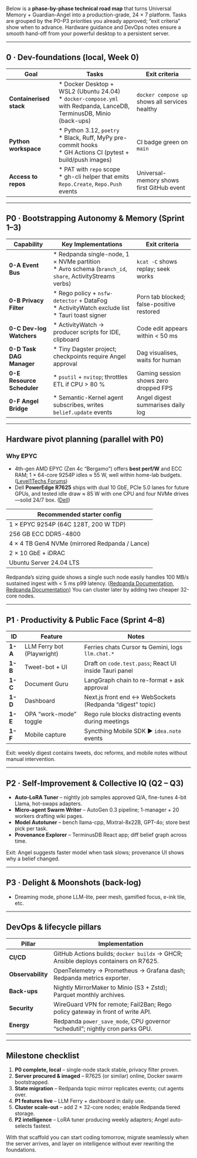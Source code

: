 Below is a **phase-by-phase technical road map** that turns Universal Memory + Guardian-Angel into a production-grade, 24 × 7 platform.  Tasks are grouped by the P0–P3 priorities you already approved; “exit criteria” show when to advance.  Hardware guidance and DevOps notes ensure a smooth hand-off from your powerful desktop to a persistent server.

---

## 0 · Dev-foundations (local, Week 0)

| Goal                    | Tasks                                                                                                                   | Exit criteria                                  |
| ----------------------- | ----------------------------------------------------------------------------------------------------------------------- | ---------------------------------------------- |
| **Containerised stack** | \* Docker Desktop + WSL2 (Ubuntu 24.04)<br>\* `docker-compose.yml` with Redpanda, LanceDB, TerminusDB, Minio (back-ups) | `docker compose up` shows all services healthy |
| **Python workspace**    | \* Python 3.12, `poetry` <br>\* Black, Ruff, MyPy pre-commit hooks<br>\* GH Actions CI (pytest + build/push images)     | CI badge green on `main`                       |
| **Access to repos**     | \* PAT with `repo` scope<br>\* gh-cli helper that emits `Repo.Create`, `Repo.Push` events                               | Universal-memory shows first GitHub event      |

---

## P0 · Bootstrapping Autonomy & Memory (Sprint 1–3)

| Capability                 | Key Implementations                                                                                         | Exit criteria                             |
| -------------------------- | ----------------------------------------------------------------------------------------------------------- | ----------------------------------------- |
| **0-A Event Bus**          | \* Redpanda single-node, 1 × NVMe partition<br>\* Avro schema (`branch_id`, `share`, ActivityStreams verbs) | `kcat -C` shows replay; seek works        |
| **0-B Privacy Filter**     | \* Rego policy + `nsfw-detector` + DataFog<br>\* ActivityWatch exclude list<br>\* Tauri toast signer        | Porn tab blocked; false-positive restored |
| **0-C Dev-log Watchers**   | \* ActivityWatch → producer scripts for IDE, clipboard                                                      | Code edit appears within < 50 ms          |
| **0-D Task DAG Manager**   | \* Tiny Dagster project; checkpoints require Angel approval                                                 | Dag visualises, waits for human           |
| **0-E Resource Scheduler** | \* `psutil` + `nvitop`; throttles ETL if CPU > 80 %                                                         | Gaming session shows zero dropped FPS     |
| **0-F Angel Bridge**       | \* Semantic-Kernel agent subscribes, writes `belief.update` events                                          | Angel digest summarises daily log         |

---

## Hardware pivot planning (parallel with P0)

### Why EPYC

* 4th-gen AMD EPYC (Zen 4c “Bergamo”) offers **best perf/W** and ECC RAM; 1 × 64-core 9254P idles ≈ 55 W, well within home-lab budgets. ([Level1Techs Forums][1])
* Dell **PowerEdge R7625** ships with dual 10 GbE, PCIe 5.0 lanes for future GPUs, and tested idle draw ≈ 85 W with one CPU and four NVMe drives—solid 24/7 box. ([Dell][2])

| Recommended starter config                     |
| ---------------------------------------------- |
| 1 × EPYC 9254P (64C 128T, 200 W TDP)           |
| 256 GB ECC DDR5-4800                           |
| 4 × 4 TB Gen4 NVMe (mirrored Redpanda / Lance) |
| 2 × 10 GbE + iDRAC                             |
| Ubuntu Server 24.04 LTS                        |

Redpanda’s sizing guide shows a single such node easily handles 100 MB/s sustained ingest with < 5 ms p99 latency. ([Redpanda Documentation][3], [Redpanda Documentation][4])  You can cluster later by adding two cheaper 32-core nodes.

---

## P1 · Productivity & Public Face (Sprint 4–8)

| ID      | Feature                    | Notes                                                    |
| ------- | -------------------------- | -------------------------------------------------------- |
| **1-A** | LLM Ferry bot (Playwright) | Ferries chats Cursor ⇆ Gemini, logs `llm.chat.*`         |
| **1-B** | Tweet-bot + UI             | Draft on `code.test.pass`; React UI inside Tauri panel   |
| **1-C** | Document Guru              | LangGraph chain to re-format + ask approval              |
| **1-D** | Dashboard                  | Next.js front end ↔ WebSockets (Redpanda “digest” topic) |
| **1-E** | OPA “work-mode” toggle     | Rego rule blocks distracting events during meetings      |
| **1-F** | Mobile capture             | Syncthing Mobile SDK ► `idea.note` events                |

Exit: weekly digest contains tweets, doc reforms, and mobile notes without manual intervention.

---

## P2 · Self-Improvement & Collective IQ (Q2 – Q3)

* **Auto-LoRA Tuner** – nightly job samples approved Q/A, fine-tunes 4-bit Llama, hot-swaps adapters.
* **Micro-agent Swarm Writer** – AutoGen 0.3 pipeline; 1-manager + 20 workers drafting wiki pages.
* **Model Autotuner** – bench llama-cpp, Mixtral-8x22B, GPT-4o; store best pick per task.
* **Provenance Explorer** – TerminusDB React app; diff belief graph across time.

Exit: Angel suggests faster model when task slows; provenance UI shows why a belief changed.

---

## P3 · Delight & Moonshots (back-log)

* Dreaming mode, phone LLM-lite, peer mesh, gamified focus, e-ink tile, etc.

---

## DevOps & lifecycle pillars

| Pillar            | Implementation                                                                      |
| ----------------- | ----------------------------------------------------------------------------------- |
| **CI/CD**         | GitHub Actions builds; `docker buildx` → GHCR; Ansible deploys containers on R7625. |
| **Observability** | OpenTelemetry → Prometheus → Grafana dash; Redpanda metrics exporter.               |
| **Back-ups**      | Nightly MirrorMaker to Minio (S3 + Zstd); Parquet monthly archives.                 |
| **Security**      | WireGuard VPN for remote; Fail2Ban; Rego policy gateway in front of write API.      |
| **Energy**        | Redpanda `power_save_mode`, CPU governor “schedutil”; nightly cron parks GPU.       |

---

## Milestone checklist

1. **P0 complete, local** – single-node stack stable, privacy filter proven.
2. **Server procured & imaged** – R7625 (or similar) online, Docker swarm bootstrapped.
3. **State migration** – Redpanda topic mirror replicates events; cut agents over.
4. **P1 features live** – LLM Ferry + dashboard in daily use.
5. **Cluster scale-out** – add 2 × 32-core nodes; enable Redpanda tiered storage.
6. **P2 intelligence** – LoRA tuner producing weekly adapters; Angel auto-selects fastest.

With that scaffold you can start coding tomorrow, migrate seamlessly when the server arrives, and layer on intelligence without ever rewriting the foundations.

[1]: https://forum.level1techs.com/t/eypc-homelab-2025/221576?utm_source=chatgpt.com "Eypc homelab 2025 - Build a PC - Level1Techs Forums"
[2]: https://www.dell.com/en-sg/shop/ipovw/poweredge-r7625?utm_source=chatgpt.com "PowerEdge R7625 Rack Server | Dell Singapore"
[3]: https://docs.redpanda.com/current/deploy/deployment-option/self-hosted/manual/production/requirements/?utm_source=chatgpt.com "Requirements and Recommendations | Redpanda Self-Managed"
[4]: https://docs.redpanda.com/current/deploy/deployment-option/self-hosted/manual/sizing/?utm_source=chatgpt.com "Sizing Guidelines | Redpanda Self-Managed"
